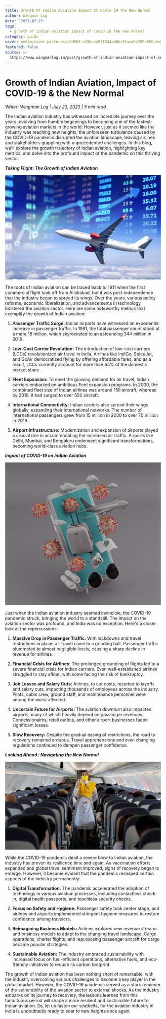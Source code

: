 ```yaml
---
title: Growth Of Indian Aviation Impact Of Covid 19 The New Normal
author: Wingman Log
date: '2023-07-23'
tags:
  - growth of indian aviation impact of covid 19 the new normal
category: guide
cover: media/cover-pictures/c3d501-a92bcda5f1544ed6bc5face5a705c656-mv2-32c374b6.jpg
featured: false
source: >-
  https://www.wingmanlog.in/post/growth-of-indian-aviation-impact-of-covid-19-the-new-normal
---
```


# Growth of Indian Aviation, Impact of COVID-19 & the New Normal

*Writer: Wingman Log | July 23, 2023 | 5 min read*

The Indian aviation industry has witnessed an incredible journey over the years, evolving from humble beginnings to becoming one of the fastest-growing aviation markets in the world. However, just as it seemed like the industry was reaching new heights, the unforeseen turbulence caused by the COVID-19 pandemic disrupted the aviation landscape, leaving airlines and stakeholders grappling with unprecedented challenges. In this blog, we'll explore the growth trajectory of Indian aviation, highlighting key metrics, and delve into the profound impact of the pandemic on this thriving sector.

***Taking Flight: The Growth of Indian Aviation***

![img](media/blog-media/c3d501-a92bcda5f1544ed6bc5face5a705c656-mv2-32c374b6.jpg)

The roots of Indian aviation can be traced back to 1911 when the first commercial flight took off from Allahabad, but it was post-independence that the industry began to spread its wings. Over the years, various policy reforms, economic liberalization, and advancements in technology bolstered the aviation sector. Here are some noteworthy metrics that exemplify the growth of Indian aviation:

1.  **Passenger Traffic Surge:** Indian airports have witnessed an exponential increase in passenger traffic. In 1991, the total passenger count stood at a mere 18 million, which skyrocketed to an astounding 344 million in 2019.
    
2.  **Low-Cost Carrier Revolution:** The introduction of low-cost carriers (LCCs) revolutionized air travel in India. Airlines like IndiGo, SpiceJet, and GoAir democratized flying by offering affordable fares, and as a result, LCCs currently account for more than 65% of the domestic market share.
    
3.  **Fleet Expansion:** To meet the growing demand for air travel, Indian carriers embarked on ambitious fleet expansion programs. In 2000, the combined fleet size of Indian airlines was around 150 aircraft, whereas by 2019, it had surged to over 650 aircraft.
    
4.  **International Connectivity:** Indian carriers also spread their wings globally, expanding their international networks. The number of international passengers grew from 15 million in 2000 to over 70 million in 2019.
    
5.  **Airport Infrastructure:** Modernization and expansion of airports played a crucial role in accommodating the increased air traffic. Airports like Delhi, Mumbai, and Bengaluru underwent significant transformations, becoming world-class aviation hubs.

***Impact of COVID-19 on Indian Aviation***

![img](media/blog-media/c3d501-a570a5121d9b43b18effc17239d55e98-mv2-050ac8fc.jpg)

Just when the Indian aviation industry seemed invincible, the COVID-19 pandemic struck, bringing the world to a standstill. The impact on the aviation sector was profound, and India was no exception. Here's a closer look at the repercussions:

1.  **Massive Drop in Passenger Traffic:** With lockdowns and travel restrictions in place, air travel came to a grinding halt. Passenger traffic plummeted to almost negligible levels, causing a sharp decline in revenue for airlines.
    
2.  **Financial Crisis for Airlines:** The prolonged grounding of flights led to a severe financial crisis for Indian carriers. Even well-established airlines struggled to stay afloat, with some facing the risk of bankruptcy.
    
3.  **Job Losses and Salary Cuts:** Airlines, to cut costs, resorted to layoffs and salary cuts, impacting thousands of employees across the industry. Pilots, cabin crew, ground staff, and maintenance personnel were among the worst affected.
    
4.  **Uncertain Future for Airports:** The aviation downturn also impacted airports, many of which heavily depend on passenger revenues. Concessionaires, retail outlets, and other airport businesses faced significant losses.
    
5.  **Slow Recovery:** Despite the gradual easing of restrictions, the road to recovery remained arduous. Travel apprehensions and ever-changing regulations continued to dampen passenger confidence.

***Looking Ahead : Navigating the New Normal***

![img](media/blog-media/c3d501-02cdcad74f0f4452ad07e430a8f87590-mv2-78704720.jpg)

While the COVID-19 pandemic dealt a severe blow to Indian aviation, the industry has proven its resilience time and again. As vaccination efforts expanded and global travel sentiment improved, signs of recovery began to emerge. However, it became evident that the pandemic reshaped certain aspects of the industry permanently:

1.  **Digital Transformation:** The pandemic accelerated the adoption of technology in various aviation processes, including contactless check-in, digital health passports, and touchless security checks.
    
2.  **Focus on Safety and Hygiene:** Passenger safety took center stage, and airlines and airports implemented stringent hygiene measures to restore confidence among travelers.
    
3.  **Reimagining Business Models:** Airlines explored new revenue streams and business models to adapt to the changing travel landscape. Cargo operations, charter flights, and repurposing passenger aircraft for cargo became popular strategies.
    
4.  **Sustainable Aviation:** The industry embraced sustainability with increased focus on fuel-efficient operations, alternative fuels, and eco-friendly initiatives to reduce its carbon footprint.

The growth of Indian aviation has been nothing short of remarkable, with the industry overcoming various challenges to become a key player in the global market. However, the COVID-19 pandemic served as a stark reminder of the vulnerability of the aviation sector to external shocks. As the industry embarks on its journey to recovery, the lessons learned from this tumultuous period will shape a more resilient and sustainable future for Indian aviation. So, let us fasten our seatbelts, for the aviation industry in India is undoubtedly ready to soar to new heights once again.
